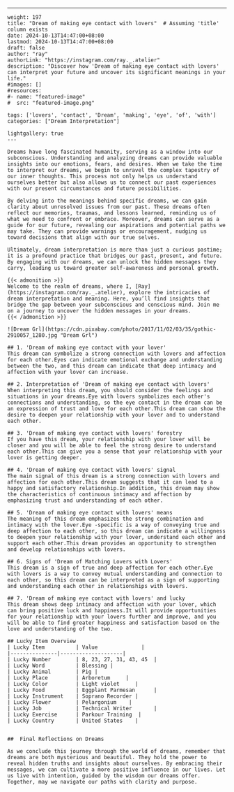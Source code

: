 ---
    weight: 197
    title: "Dream of making eye contact with lovers"  # Assuming 'title' column exists
    date: 2024-10-13T14:47:00+08:00
    lastmod: 2024-10-13T14:47:00+08:00
    draft: false
    author: "ray"
    authorLink: "https://instagram.com/ray._.atelier"
    description: "Discover how 'Dream of making eye contact with lovers' can interpret your future and uncover its significant meanings in your life."
    #images: []
    #resources:
    #- name: "featured-image"
    #  src: "featured-image.png"
    
    tags: ['lovers', 'contact', 'Dream', 'making', 'eye', 'of', 'with']
    categories: ["Dream Interpretation"]
    
    lightgallery: true
    ---
    
    Dreams have long fascinated humanity, serving as a window into our subconscious. Understanding and analyzing dreams can provide valuable insights into our emotions, fears, and desires. When we take the time to interpret our dreams, we begin to unravel the complex tapestry of our inner thoughts. This process not only helps us understand ourselves better but also allows us to connect our past experiences with our present circumstances and future possibilities.
    
    By delving into the meanings behind specific dreams, we can gain clarity about unresolved issues from our past. These dreams often reflect our memories, traumas, and lessons learned, reminding us of what we need to confront or embrace. Moreover, dreams can serve as a guide for our future, revealing our aspirations and potential paths we may take. They can provide warnings or encouragement, nudging us toward decisions that align with our true selves.
    
    Ultimately, dream interpretation is more than just a curious pastime; it is a profound practice that bridges our past, present, and future. By engaging with our dreams, we can unlock the hidden messages they carry, leading us toward greater self-awareness and personal growth.
    
    {{< admonition >}}
    Welcome to the realm of dreams, where I, [Ray](https://instagram.com/ray._.atelier), explore the intricacies of dream interpretation and meaning. Here, you’ll find insights that bridge the gap between your subconscious and conscious mind. Join me on a journey to uncover the hidden messages in your dreams.
    {{< /admonition >}}
    
    ![Dream Grl](https://cdn.pixabay.com/photo/2017/11/02/03/35/gothic-2910057_1280.jpg "Dream Grl")
    
    ## 1. 'Dream of making eye contact with your lover'
    This dream can symbolize a strong connection with lovers and affection for each other.Eyes can indicate emotional exchange and understanding between the two, and this dream can indicate that deep intimacy and affection with your lover can increase.
    
    ## 2. Interpretation of 'Dream of making eye contact with lovers'
    When interpreting this dream, you should consider the feelings and situations in your dreams.Eye with lovers symbolizes each other's connections and understanding, so the eye contact in the dream can be an expression of trust and love for each other.This dream can show the desire to deepen your relationship with your lover and to understand each other.
    
    ## 3. 'Dream of making eye contact with lovers' forestry
    If you have this dream, your relationship with your lover will be closer and you will be able to feel the strong desire to understand each other.This can give you a sense that your relationship with your lover is getting deeper.
    
    ## 4. 'Dream of making eye contact with lovers' signal
    The main signal of this dream is a strong connection with lovers and affection for each other.This dream suggests that it can lead to a happy and satisfactory relationship.In addition, this dream may show the characteristics of continuous intimacy and affection by emphasizing trust and understanding of each other.
    
    ## 5. 'Dream of making eye contact with lovers' means
    The meaning of this dream emphasizes the strong combination and intimacy with the lover.Eye -specific is a way of conveying true and deep affection to each other, so this dream can indicate a willingness to deepen your relationship with your lover, understand each other and support each other.This dream provides an opportunity to strengthen and develop relationships with lovers.
    
    ## 6. Signs of 'Dream of Matching Lovers with Lovers'
    This dream is a sign of true and deep affection for each other.Eye with lovers is a way to convey mutual understanding and connection to each other, so this dream can be interpreted as a sign of supporting and understanding each other in relationships with lovers.
    
    ## 7. 'Dream of making eye contact with lovers' and lucky
    This dream shows deep intimacy and affection with your lover, which can bring positive luck and happiness.It will provide opportunities for your relationship with your lovers further and improve, and you will be able to find greater happiness and satisfaction based on the love and understanding of the two.
    
    ## Lucky Item Overview
    | Lucky Item          | Value              |
    |---------------|--------------------|
    | Lucky Number        | 8, 23, 27, 31, 43, 45  |
    | Lucky Word          | Blessing |
    | Lucky Animal        | Pig |
    | Lucky Place         | Arboretum     |
    | Lucky Color         | Light violet     |
    | Lucky Food          | Eggplant Parmesan      |
    | Lucky Instrument    | Soprano Recorder |
    | Lucky Flower        | Pelargonium    |
    | Lucky Job           | Technical Writer       |
    | Lucky Exercise      | Parkour Training  |
    | Lucky Country       | United States    |
    
    
    ##  Final Reflections on Dreams
    
    As we conclude this journey through the world of dreams, remember that dreams are both mysterious and beautiful. They hold the power to reveal hidden truths and insights about ourselves. By embracing their messages, we can cultivate a more positive influence in our lives. Let us live with intention, guided by the wisdom our dreams offer. Together, may we navigate our paths with clarity and purpose.
    